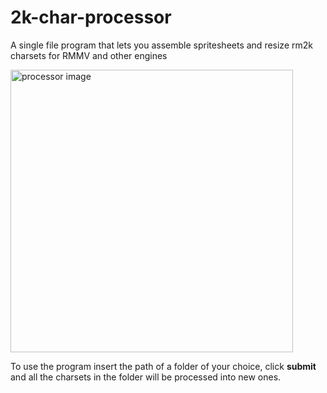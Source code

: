 # 2k-char-processor
A single file program that lets you assemble spritesheets and resize rm2k charsets for RMMV and other engines

<img width="452" alt="processor image" src="https://user-images.githubusercontent.com/19706416/138115249-27497d23-0367-4575-94a8-1a8a19c51faf.png">

To use the program insert the path of a folder of your choice, click <strong>submit</strong> and all the charsets in the folder will be processed into new ones.
